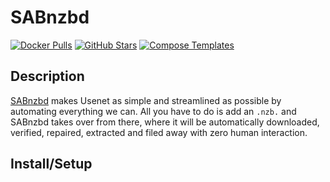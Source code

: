 # SABnzbd

[![Docker Pulls](https://img.shields.io/docker/pulls/linuxserver/sabnzbd?style=flat-square&color=607D8B&label=docker%20pulls&logo=docker)](https://hub.docker.com/r/linuxserver/sabnzbd)
[![GitHub Stars](https://img.shields.io/github/stars/linuxserver/docker-sabnzbd?style=flat-square&color=607D8B&label=github%20stars&logo=github)](https://github.com/linuxserver/docker-sabnzbd)
[![Compose Templates](https://img.shields.io/static/v1?style=flat-square&color=607D8B&label=compose&message=templates)](https://github.com/GhostWriters/DockSTARTer/tree/master/compose/.apps/sabnzbd)

## Description

[SABnzbd](http://sabnzbd.org/) makes Usenet as simple and streamlined as possible by automating everything we can. All you have to do is add an `.nzb.` and SABnzbd takes over from there, where it will be automatically downloaded, verified, repaired, extracted and filed away with zero human interaction.

## Install/Setup
